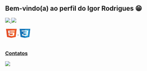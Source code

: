 ## Bem-vindo(a) ao perfil do Igor Rodrigues 😁

 <div>
   <a href="https://github.com/i-rodrigues">
   <img height="180em" src="https://github-readme-stats.vercel.app/api?username=i-rodrigues&show_icons=true&theme=radicalt&include_all_commits=true&count_private=true"/>
   <img height="180em" src="https://github-readme-stats.vercel.app/api/top-langs/?username=i-rodrigues&layout=compact&langs_count=6&theme=tokyonight"/>
</div>
    
<div style="display: inline_block"><br>
 
  <img align="center" alt="HTML" height="30" width="40" src="https://raw.githubusercontent.com/devicons/devicon/master/icons/html5/html5-original.svg">
  <img align="center" alt="CSS" height="30" width="40" src="https://raw.githubusercontent.com/devicons/devicon/master/icons/css3/css3-original.svg">
</div>
 
<br>
 
### Contatos
 
<div> 
 
  <a href="https://instagram.com/i.rodrigues9" target="_blank"><img src="https://img.shields.io/badge/-Instagram-%23E4405F?style=for-the-badge&logo=instagram&logoColor=white" target="_blank"></a>
 
  
 
